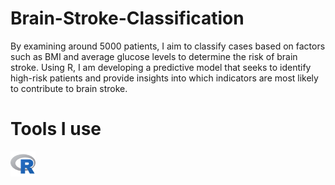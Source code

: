 # Brain-Stroke-Classification

By examining around 5000 patients, I aim to classify cases based on factors such as BMI and average glucose levels to determine the risk of brain stroke. Using R, I am developing a predictive model that seeks to identify high-risk patients and provide insights into which indicators are most likely to contribute to brain stroke.

# Tools I use
<div>
  <img src="https://github.com/devicons/devicon/blob/master/icons/r/r-original.svg" title="R" alt="R" width="40" height="40"/>&nbsp;
 
</div>
